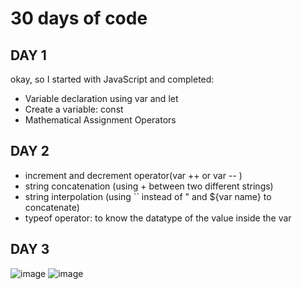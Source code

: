 # 30 days of code

## DAY 1
okay, so I started with JavaScript and completed:
- Variable declaration using var and let
- Create a variable: const
- Mathematical Assignment Operators

## DAY 2
- increment and decrement operator(var ++ or var -- )
- string concatenation (using + between two different strings)
- string interpolation (using `` instead of " and ${var name} to concatenate) 
- typeof operator: to know the datatype of the value inside the var

## DAY 3
![image](https://user-images.githubusercontent.com/74983536/139049733-92220087-68f9-4dbe-bdb8-4b45966bea51.png)
![image](https://user-images.githubusercontent.com/74983536/139052801-978223e0-c826-4ef4-847f-ce3750c585dd.png)



